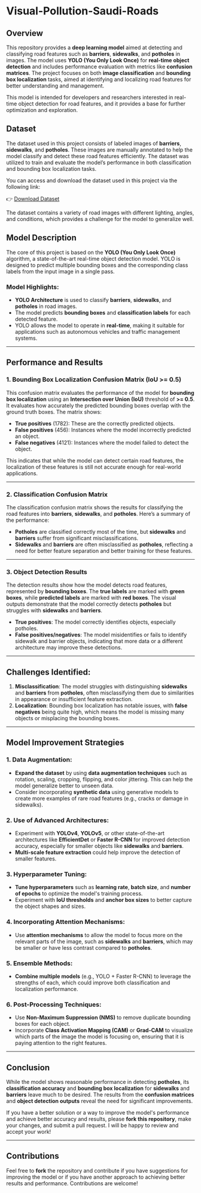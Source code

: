 # Visual-Pollution-Saudi-Roads

## Overview

This repository provides a **deep learning model** aimed at detecting and classifying road features such as **barriers**, **sidewalks**, and **potholes** in images. The model uses **YOLO (You Only Look Once)** for **real-time object detection** and includes performance evaluation with metrics like **confusion matrices**. The project focuses on both **image classification** and **bounding box localization** tasks, aimed at identifying and localizing road features for better understanding and management.

This model is intended for developers and researchers interested in real-time object detection for road features, and it provides a base for further optimization and exploration.

## Dataset

The dataset used in this project consists of labeled images of **barriers**, **sidewalks**, and **potholes**. These images are manually annotated to help the model classify and detect these road features efficiently. The dataset was utilized to train and evaluate the model’s performance in both classification and bounding box localization tasks.

You can access and download the dataset used in this project via the following link:

👉 [Download Dataset](https://data.mendeley.com/datasets/bb7b8vtwry/1)

The dataset contains a variety of road images with different lighting, angles, and conditions, which provides a challenge for the model to generalize well.

## Model Description

The core of this project is based on the **YOLO (You Only Look Once)** algorithm, a state-of-the-art real-time object detection model. YOLO is designed to predict multiple bounding boxes and the corresponding class labels from the input image in a single pass.

### **Model Highlights:**

* **YOLO Architecture** is used to classify **barriers**, **sidewalks**, and **potholes** in road images.
* The model predicts **bounding boxes** and **classification labels** for each detected feature.
* YOLO allows the model to operate in **real-time**, making it suitable for applications such as autonomous vehicles and traffic management systems.

---

## Performance and Results

### **1. Bounding Box Localization Confusion Matrix (IoU >= 0.5)**

This confusion matrix evaluates the performance of the model for **bounding box localization** using an **Intersection over Union (IoU)** threshold of **>= 0.5**. It evaluates how accurately the predicted bounding boxes overlap with the ground truth boxes. The matrix shows:

* **True positives** (1782): These are the correctly predicted objects.
* **False positives** (456): Instances where the model incorrectly predicted an object.
* **False negatives** (4121): Instances where the model failed to detect the object.

This indicates that while the model can detect certain road features, the localization of these features is still not accurate enough for real-world applications.

---

### **2. Classification Confusion Matrix**

The classification confusion matrix shows the results for classifying the road features into **barriers**, **sidewalks**, and **potholes**. Here’s a summary of the performance:

* **Potholes** are classified correctly most of the time, but **sidewalks** and **barriers** suffer from significant misclassifications.
* **Sidewalks** and **barriers** are often misclassified as **potholes**, reflecting a need for better feature separation and better training for these features.

---

### **3. Object Detection Results**

The detection results show how the model detects road features, represented by **bounding boxes**. The **true labels** are marked with **green boxes**, while **predicted labels** are marked with **red boxes**. The visual outputs demonstrate that the model correctly detects **potholes** but struggles with **sidewalks** and **barriers**.

* **True positives**: The model correctly identifies objects, especially potholes.
* **False positives/negatives**: The model misidentifies or fails to identify sidewalk and barrier objects, indicating that more data or a different architecture may improve these detections.

---

## Challenges Identified:

1. **Misclassification**: The model struggles with distinguishing **sidewalks** and **barriers** from **potholes**, often misclassifying them due to similarities in appearance or insufficient feature extraction.
2. **Localization**: Bounding box localization has notable issues, with **false negatives** being quite high, which means the model is missing many objects or misplacing the bounding boxes.

---

## Model Improvement Strategies

### **1. Data Augmentation**:

* **Expand the dataset** by using **data augmentation techniques** such as rotation, scaling, cropping, flipping, and color jittering. This can help the model generalize better to unseen data.
* Consider incorporating **synthetic data** using generative models to create more examples of rare road features (e.g., cracks or damage in sidewalks).

### **2. Use of Advanced Architectures**:

* Experiment with **YOLOv4**, **YOLOv5**, or other state-of-the-art architectures like **EfficientDet** or **Faster R-CNN** for improved detection accuracy, especially for smaller objects like **sidewalks** and **barriers**.
* **Multi-scale feature extraction** could help improve the detection of smaller features.

### **3. Hyperparameter Tuning**:

* **Tune hyperparameters** such as **learning rate**, **batch size**, and **number of epochs** to optimize the model's training process.
* Experiment with **IoU thresholds** and **anchor box sizes** to better capture the object shapes and sizes.

### **4. Incorporating Attention Mechanisms**:

* Use **attention mechanisms** to allow the model to focus more on the relevant parts of the image, such as **sidewalks** and **barriers**, which may be smaller or have less contrast compared to **potholes**.

### **5. Ensemble Methods**:

* **Combine multiple models** (e.g., YOLO + Faster R-CNN) to leverage the strengths of each, which could improve both classification and localization performance.

### **6. Post-Processing Techniques**:

* Use **Non-Maximum Suppression (NMS)** to remove duplicate bounding boxes for each object.
* Incorporate **Class Activation Mapping (CAM)** or **Grad-CAM** to visualize which parts of the image the model is focusing on, ensuring that it is paying attention to the right features.

---

## Conclusion

While the model shows reasonable performance in detecting **potholes**, its **classification accuracy** and **bounding box localization** for **sidewalks** and **barriers** leave much to be desired. The results from the **confusion matrices** and **object detection outputs** reveal the need for significant improvements.

If you have a better solution or a way to improve the model's performance and achieve better accuracy and results, please **fork this repository**, make your changes, and submit a pull request. I will be happy to review and accept your work!

---

## Contributions

Feel free to **fork** the repository and contribute if you have suggestions for improving the model or if you have another approach to achieving better results and performance. Contributions are welcome!
